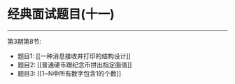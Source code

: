 # 经典面试题目(十一)

---

第3期第8节:

- 题目1: [[一种消息接收并打印的结构设计]]
- 题目2: [[普通硬币跟纪念币拼出指定面值]]
- 题目3: [[1~N中所有数字包含1的个数]]